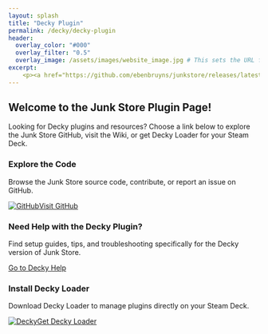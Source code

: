 ```yaml
---
layout: splash
title: "Decky Plugin"
permalink: /decky/decky-plugin
header:
  overlay_color: "#000"
  overlay_filter: "0.5"
  overlay_image: /assets/images/website_image.jpg # This sets the URL for this page
excerpt:
    <p><a href="https://github.com/ebenbruyns/junkstore/releases/latest" target="_blank" rel="noopener noreferrer">Latest release v1.1.9</a></p>
---
```

<div style="height: 0px;"></div>
<section class="welcome-message">
  <h2>Welcome to the Junk Store Plugin Page!</h2>
  <p>Looking for Decky plugins and resources?  
  Choose a link below to explore the Junk Store GitHub, visit the Wiki, or get Decky Loader for your Steam Deck.</p>
</section>

<div class="content-box-container">
  <div class="content-box">
    <h3>Explore the Code</h3>
    <p>Browse the Junk Store source code, contribute, or report an issue on GitHub.</p>
    <a href="https://github.com/ebenbruyns/junkstore" class="button" target="_blank" rel="noopener noreferrer">
    <img src="https://github.com/favicon.ico" alt="GitHub" class="favicon-icon">Visit GitHub</a>
  </div>

  <div class="content-box">
    <h3>Need Help with the Decky Plugin?</h3>
    <p>Find setup guides, tips, and troubleshooting specifically for the Decky version of Junk Store.</p>
    <a href="{{ '/decky/deckyhelp' | relative_url }}" class="button">Go to Decky Help</a>
  </div>

  <div class="content-box">
    <h3>Install Decky Loader</h3>
    <p>Download Decky Loader to manage plugins directly on your Steam Deck.</p>
    <a href="https://decky.xyz/" class="button" target="_blank" rel="noopener noreferrer">
    <img src="https://decky.xyz/favicon.ico" alt="Decky" class="favicon-icon">Get Decky Loader</a>
  </div>
</div>